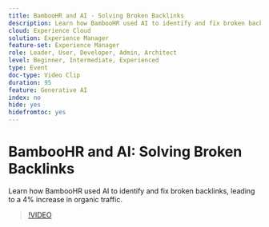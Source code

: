 ```yaml
---
title: BambooHR and AI - Solving Broken Backlinks
description: Learn how BambooHR used AI to identify and fix broken backlinks, leading to a 4% increase in organic traffic.
cloud: Experience Cloud
solution: Experience Manager
feature-set: Experience Manager
role: Leader, User, Developer, Admin, Architect
level: Beginner, Intermediate, Experienced
type: Event
doc-type: Video Clip
duration: 95
feature: Generative AI
index: no
hide: yes
hidefromtoc: yes
---
```


# BambooHR and AI: Solving Broken Backlinks

Learn how BambooHR used AI to identify and fix broken backlinks, leading to a 4% increase in organic traffic.

>[!VIDEO](https://video.tv.adobe.com/v/3459238/?learn=on&enablevpops)
